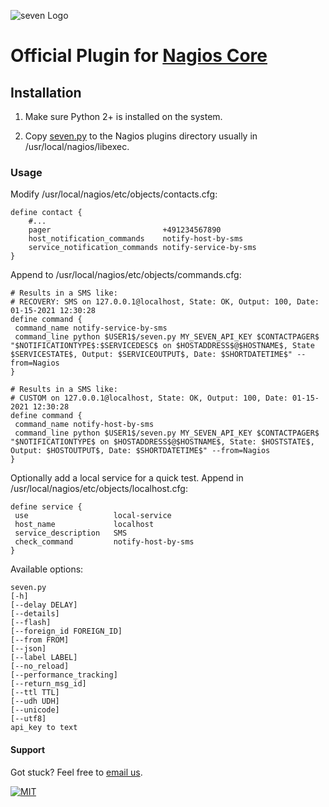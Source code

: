 ![](https://www.seven.io/wp-content/uploads/Logo.svg "seven Logo")

# Official Plugin for [Nagios Core](https://www.nagios.com/products/nagios-core/)


## Installation
1. Make sure Python 2+ is installed on the system.

2. Copy [seven.py](seven.py) to the Nagios plugins directory usually in /usr/local/nagios/libexec.

### Usage

Modify /usr/local/nagios/etc/objects/contacts.cfg:
```
define contact {
    #...
    pager                         +491234567890
    host_notification_commands    notify-host-by-sms
    service_notification_commands notify-service-by-sms
}
```

Append to /usr/local/nagios/etc/objects/commands.cfg:
```
# Results in a SMS like:
# RECOVERY: SMS on 127.0.0.1@localhost, State: OK, Output: 100, Date: 01-15-2021 12:30:28
define command {
 command_name notify-service-by-sms
 command_line python $USER1$/seven.py MY_SEVEN_API_KEY $CONTACTPAGER$ "$NOTIFICATIONTYPE$:$SERVICEDESC$ on $HOSTADDRESS$@$HOSTNAME$, State $SERVICESTATE$, Output: $SERVICEOUTPUT$, Date: $SHORTDATETIME$" --from=Nagios
}

# Results in a SMS like:
# CUSTOM on 127.0.0.1@localhost, State: OK, Output: 100, Date: 01-15-2021 12:30:28
define command {
 command_name notify-host-by-sms
 command_line python $USER1$/seven.py MY_SEVEN_API_KEY $CONTACTPAGER$ "$NOTIFICATIONTYPE$ on $HOSTADDRESS$@$HOSTNAME$, State: $HOSTSTATE$, Output: $HOSTOUTPUT$, Date: $SHORTDATETIME$" --from=Nagios
}
```

Optionally add a local service for a quick test.
Append in /usr/local/nagios/etc/objects/localhost.cfg:
```
define service {
 use                   local-service
 host_name             localhost
 service_description   SMS
 check_command         notify-host-by-sms
}
```

Available options:
```
seven.py 
[-h] 
[--delay DELAY]
[--details]
[--flash]
[--foreign_id FOREIGN_ID] 
[--from FROM] 
[--json] 
[--label LABEL] 
[--no_reload] 
[--performance_tracking] 
[--return_msg_id] 
[--ttl TTL] 
[--udh UDH] 
[--unicode]
[--utf8]
api_key to text
```


#### Support
Got stuck? Feel free to [email us](mailto:support@seven.io).

[![MIT](https://img.shields.io/badge/License-MIT-teal.svg)](LICENSE)


